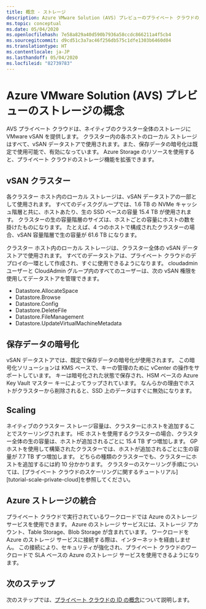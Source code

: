 ```yaml
---
title: 概念 - ストレージ
description: Azure VMware Solution (AVS) プレビューのプライベート クラウドの主なストレージ機能について説明します。
ms.topic: conceptual
ms.date: 05/04/2020
ms.openlocfilehash: 7e58a829a40d590b7936a58ccdc866211a4f5cb4
ms.sourcegitcommit: d9cd51c3a7ac46f256db575c1dfe1303b6460d04
ms.translationtype: HT
ms.contentlocale: ja-JP
ms.lasthandoff: 05/04/2020
ms.locfileid: "82739783"
---
```

# <a name="azure-vmware-solution-avs-preview-storage-concepts"></a>Azure VMware Solution (AVS) プレビューのストレージの概念

AVS プライベート クラウドは、ネイティブのクラスター全体のストレージに VMware vSAN を提供します。 クラスター内の各ホストのローカル ストレージはすべて、vSAN データストアで使用されます。また、保存データの暗号化は既定で使用可能で、有効になっています。 Azure Storage のリソースを使用すると、プライベート クラウドのストレージ機能を拡張できます。

## <a name="vsan-clusters"></a>vSAN クラスター

各クラスター ホスト内のローカル ストレージは、vSAN データストアの一部として使用されます。 すべてのディスクグループでは、1.6 TB の NVMe キャッシュ階層と共に、ホストあたり、生の SSD ベースの容量 15.4 TB が使用されます。 クラスターの生の容量階層のサイズは、ホストごとの容量にホストの数を掛けたものになります。 たとえば、4 つのホストで構成されたクラスターの場合、vSAN 容量階層で生の容量が 61.6 TB になります。

クラスター ホスト内のローカル ストレージは、クラスター全体の vSAN データストアで使用されます。 すべてのデータストアは、プライベート クラウドのデプロイの一環として作成され、すぐに使用できるようになります。 cloudadmin ユーザーと CloudAdmin グループ内のすべてのユーザーは、次の vSAN 権限を使用してデータストアを管理できます。
- Datastore.AllocateSpace
- Datastore.Browse
- Datastore.Config
- Datastore.DeleteFile
- Datastore.FileManagement
- Datastore.UpdateVirtualMachineMetadata

## <a name="data-at-rest-encryption"></a>保存データの暗号化

vSAN データストアでは、既定で保存データの暗号化が使用されます。 この暗号化ソリューションは KMS ベースで、キーの管理のために vCenter の操作をサポートしています。 キーは暗号化された状態で保存され、HSM ベースの Azure Key Vault マスター キーによってラップされています。 なんらかの理由でホストがクラスターから削除されると、SSD 上のデータはすぐに無効になります。

## <a name="scaling"></a>Scaling

ネイティブのクラスター ストレージ容量は、クラスターにホストを追加することでスケーリングされます。 HE ホストを使用するクラスターの場合、クラスター全体の生の容量は、ホストが追加されるごとに 15.4 TB ずつ増加します。 GP ホストを使用して構築されたクラスターでは、ホストが追加されるごとに生の容量が 7.7 TB ずつ増加します。 どちらの種類のクラスターでも、クラスターにホストを追加するには約 10 分かかります。 クラスターのスケーリング手順については、[プライベート クラウドのスケーリングに関するチュートリアル][tutorial-scale-private-cloud]を参照してください。

## <a name="azure-storage-integration"></a>Azure ストレージの統合

プライベート クラウドで実行されているワークロードでは Azure のストレージ サービスを使用できます。 Azure のストレージ サービスには、ストレージ アカウント、Table Storage、Blob Storage が含まれています。 ワークロードを Azure のストレージ サービスに接続する際は、インターネットを経由しません。 この接続により、セキュリティが強化され、プライベート クラウドのワークロードで SLA ベースの Azure のストレージ サービスを使用できるようになります。

## <a name="next-steps"></a>次のステップ

次のステップでは、[プライベート クラウドの ID の概念][concepts-identity]について説明します。

<!-- LINKS - external-->

<!-- LINKS - internal -->
[tutorials-scale-private-cloud]: ./tutorials-scale-private-cloud.md
[concepts-identity]: ./concepts-identity.md
